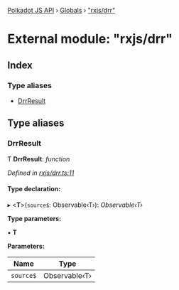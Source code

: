 [Polkadot JS API](../README.md) › [Globals](../globals.md) › ["rxjs/drr"](_rxjs_drr_.md)

# External module: "rxjs/drr"

## Index

### Type aliases

* [DrrResult](_rxjs_drr_.md#drrresult)

## Type aliases

###  DrrResult

Ƭ **DrrResult**: *function*

*Defined in [rxjs/drr.ts:11](https://github.com/polkadot-js/api/blob/ed4af1d04b/packages/rpc-core/src/rxjs/drr.ts#L11)*

#### Type declaration:

▸ <**T**>(`source$`: Observable‹T›): *Observable‹T›*

**Type parameters:**

▪ **T**

**Parameters:**

Name | Type |
------ | ------ |
`source$` | Observable‹T› |
